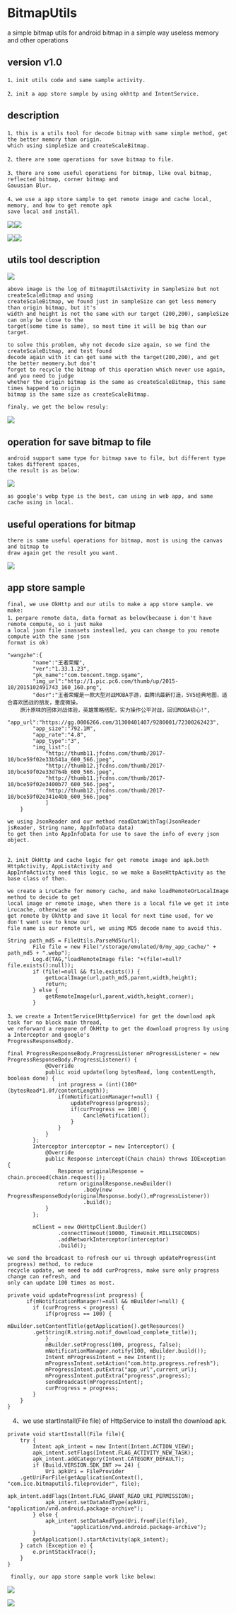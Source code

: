 # BitmapUtils
a simple bitmap utils for android bitmap in a simple way useless memory and other operations

## version v1.0
	1、init utils code and same sample activity.
	
	2、init a app store sample by using okhttp and IntentService.

## description
	1、this is a utils tool for decode bitmap with same simple method, get the better memory than origin.
	which using simpleSize and createScaleBitmap.
	
	2、there are some operations for save bitmap to file.
	
	3、there are some useful operations for bitmap, like oval bitmap, reflected bitmap, corner bitmap and
	Gauusian Blur.
	
	4、we use a app store sample to get remote image and cache local, memory, and how to get remote apk
	save local and install.
	
![](/BitmapUtils/screen_capture/http_app_activity.png)![](/BitmapUtils/screen_capture/http_app_info_activity.png)

![](/BitmapUtils/screen_capture/operation_http_three.png)![](/BitmapUtils/screen_capture/operation_http_four.png)
	
## utils tool description
![](/BitmapUtils/screen_capture/bitmap_log.png)

	above image is the log of BitmapUtilsActivity in SampleSize but not createScaleBitmap and using 
	createScaleBitmap, we found just in sampleSize can get less memory than origin bitmap, but it's
	width and height is not the same with our target (200,200), sampleSize can only be close to the
	target(some time is same), so most time it will be big than our target.
	
	to solve this problem, why not decode size again, so we find the createScaleBitmap, and test found
	decode again with it can get same with the target(200,200), and get the better meomery.but don't 
	forget to recycle the bitmap of this operation which never use again, and you need to judge 
	whether the origin bitmap is the same as createScaleBitmap, this same times happend to origin
	bitmap is the same size as createScaleBitmap.
	
	finaly, we get the below resuly:
![](/BitmapUtils/screen_capture/bitmap_utils_page.png)
	
	
## operation for save bitmap to file
	android support same type for bitmap save to file, but different type takes different spaces, 
	the result is as below:
![](/BitmapUtils/screen_capture/bitmap_save_pager.png)
	
	as google's webp type is the best, can using in web app, and same cache using in local.
	
## useful operations for bitmap
	there is same useful operations for bitmap, most is using the canvas and bitmap to 
	draw again get the result you want.
![](/BitmapUtils/screen_capture/bitmap_corner_operation_page.png)

## app store sample
	final, we use OkHttp and our utils to make a app store sample. we make:
	1、perpare remote data, data format as below(because i don't have remote compute, so i just make 
	a local json file inassets instealled, you can change to you remote compute with the same json 
	format is ok)
	
	"wangzhe":{
    		"name":"王者荣耀",
    		"ver":"1.33.1.23",
    		"pk_name":"com.tencent.tmgp.sgame",
    		"img_url":"http://1.pic.pc6.com/thumb/up/2015-10/2015102491743_160_160.png",
    		"desr":"王者荣耀是一款大型对战MOBA手游，由腾讯最新打造，5V5经典地图，适合喜欢团战的朋友，重度微操，
		原汁原味的团体对战体验，英雄策略搭配，实力操作公平对战，回归MOBA初心!",
    		"app_url":"https://gg.0006266.com/31300401407/9280001/72300262423",
    		"app_size":"792.1M",
    		"app_rate":"4.8",
    		"app_type":"3",
    		"img_list":[
      			"http://thumb11.jfcdns.com/thumb/2017-10/bce59f02e33b541a_600_566.jpeg",
      			"http://thumb12.jfcdns.com/thumb/2017-10/bce59f02e33d764b_600_566.jpeg",
      			"http://thumb11.jfcdns.com/thumb/2017-10/bce59f02e3400b77_600_566.jpeg",
      			"http://thumb12.jfcdns.com/thumb/2017-10/bce59f02e341e4bb_600_566.jpeg"
    			]
  		}
		
	we using JsonReader and our method readDataWithTag(JsonReader jsReader, String name, AppInfoData data) 
	to get then into AppInfoData for use to save the info of every json object.
	
	
	2、init OkHttp and cache logic for get remote image and apk.both HttpActivity, AppListActivity and
	AppInfoActivity need this logic, so we make a BaseHttpActivity as the base class of then.
	
	we create a LruCache for memory cache, and make loadRemoteOrLocalImage method to decide to get 
	local image or remote image, when there is a local file we get it into Lrucache, otherwise we 
	get remote by Okhttp and save it local for next time used, for we don't want use to know our 
	file name is our remote url, we using MD5 decode name to avoid this.
	
	String path_md5 = FileUtils.ParseMd5(url);
            File file = new File("/storage/emulated/0/my_app_cache/" + path_md5 + ".webp");
            Log.d(TAG,"loadRemoteImage file: "+(file!=null?file.exists():null));
            if (file!=null && file.exists()) {
                getLocalImage(url,path_md5,parent,width,height);
                return;
            } else {
                getRemoteImage(url,parent,width,height,corner);
            }
	    
	3、we create a IntentService(HttpService) for get the download apk task for no block main thread,
	we reforward a respone of OkHttp to get the download progress by using a Interceptor and google's
	ProgressResponseBody.
	
	final ProgressResponseBody.ProgressListener mProgressListener = new ProgressResponseBody.ProgressListener() {
                @Override
                public void update(long bytesRead, long contentLength, boolean done) {
                    int progress = (int)(100*(bytesRead*1.0f/contentLength));
                    if(mNotificationManager!=null) {
                        updateProgress(progress);
                        if(curProgress == 100) {
                            CancleNotification();
                        }
                    }
                }
            };
            Interceptor interceptor = new Interceptor() {
                @Override
                public Response intercept(Chain chain) throws IOException {
                    Response originalResponse = chain.proceed(chain.request());
                    return originalResponse.newBuilder()
                            .body(new ProgressResponseBody(originalResponse.body(),mProgressListener))
                            .build();
                }
            };

            mClient = new OkHttpClient.Builder()
                    .connectTimeout(10000, TimeUnit.MILLISECONDS)
                    .addNetworkInterceptor(interceptor)
                    .build();
	
	we send the broadcast to refresh our ui through updateProgress(int progress) method, to reduce
	recycle update, we need to add curProgress, make sure only progress change can refresh, and
	only can update 100 times as most.
	
	private void updateProgress(int progress) {
          if(mNotificationManager!=null && mBuilder!=null) {
            if (curProgress < progress) {
                if(progress == 100) {
                    mBuilder.setContentTitle(getApplication().getResources()
		    .getString(R.string.notif_download_complete_title));
                }
                mBuilder.setProgress(100, progress, false);
                mNotificationManager.notify(100, mBuilder.build());
                Intent mProgressIntent = new Intent();
                mProgressIntent.setAction("com.http.progress.refresh");
                mProgressIntent.putExtra("app_url",current_url);
                mProgressIntent.putExtra("progress",progress);
                sendBroadcast(mProgressIntent);
                curProgress = progress;
            }
        }
    }
    
    4、we use startInstall(File file) of HttpService to install the download apk.
    
    private void startInstall(File file){
        try {
            Intent apk_intent = new Intent(Intent.ACTION_VIEW);
            apk_intent.setFlags(Intent.FLAG_ACTIVITY_NEW_TASK);
            apk_intent.addCategory(Intent.CATEGORY_DEFAULT);
            if (Build.VERSION.SDK_INT >= 24) {
                Uri apkUri = FileProvider
		.getUriForFile(getApplicationContext(), "com.ice.bitmaputils.fileprovider", file);
                apk_intent.addFlags(Intent.FLAG_GRANT_READ_URI_PERMISSION);
                apk_intent.setDataAndType(apkUri, "application/vnd.android.package-archive");
            } else {
                apk_intent.setDataAndType(Uri.fromFile(file),
                        "application/vnd.android.package-archive");
            }
            getApplication().startActivity(apk_intent);
        } catch (Exception e) {
            e.printStackTrace();
        }
    }
    
     finally, our app store sample work like below:
![](/BitmapUtils/screen_capture/operation_http_one.gif)

![](/BitmapUtils/screen_capture/operation_http_two.gif)
